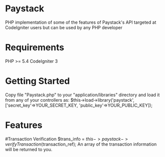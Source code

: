 # Paystack
PHP implementation of some of the features of Paystack's API targeted at CodeIgniter users but can be used by any PHP developer


# Requirements
PHP >= 5.4
CodeIgniter 3


# Getting Started
Copy file "Paystack.php" to your "application/libraries" directory and load it from any of your controllers as:
$this->load->library('paystack', ['secret_key'=>YOUR_SECRET_KEY, 'public_key'=>YOUR_PUBLIC_KEY]);

# Features
#Transaction Verification
$trans_info = $this->paystack->verifyTransaction($transaction_ref);
An array of the transaction information will be returned to you.
